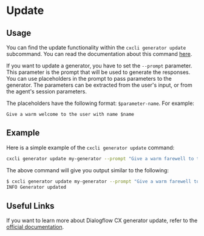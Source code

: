 # Update


## Usage

You can find the update functionality within the `cxcli generator update` subcommand. You can read the documentation about this command [here](/cmd/cxcli_generator_update).

If you want to update a generator, you have to set the `--prompt` parameter. This parameter is the prompt that will be used to generate the responses. You can use placeholders in the prompt to pass parameters to the generator. The parameters can be extracted from the user's input, or from the agent's session parameters. 

The placeholders have the following format: `$parameter-name`. For example:
```   
Give a warm welcome to the user with name $name
```

    

## Example

Here is a simple example of the `cxcli generator update` command:

```sh
cxcli generator update my-generator --prompt "Give a warm farewell to the user with name $name" --agent-name test-agent --project-id test-cx-346408 --location-id us-central1 
```

The above command will give you output similar to the following:

```sh
$ cxcli generator update my-generator --prompt "Give a warm farewell to the user with name $name" --agent-name test-agent --project-id test-cx-346408 --location-id us-central1 
INFO Generator updated
```

## Useful Links

If you want to learn more about Dialogflow CX generator update, refer to the [official documentation](https://cloud.google.com/dialogflow/cx/docs/concept/generators).